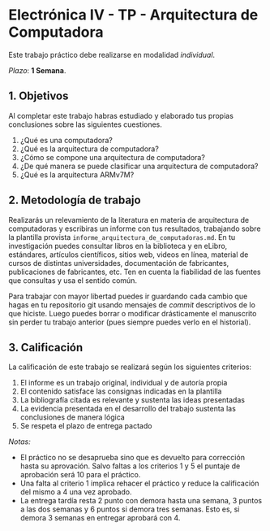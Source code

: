 # Electrónica IV - TP - Arquitectura de Computadora

Este trabajo práctico debe realizarse en modalidad *individual*.

*Plazo*: **1 Semana**.

## 1. Objetivos

Al completar este trabajo habras estudiado y elaborado tus propias conclusiones sobre las siguientes cuestiones.

1. ¿Qué es una computadora?
2. ¿Qué es la arquitectura de computadora?
3. ¿Cómo se compone una arquitectura de computadora?
4. ¿De qué manera se puede clasificar una arquitectura de computadora?
5. ¿Qué es la arquitectura ARMv7M?

## 2. Metodología de trabajo

Realizarás un relevamiento de la literatura en materia de arquitectura de computadoras y escribiras un informe con tus resultados, trabajando sobre la plantilla provista `informe_arquitectura_de_computadoras.md`. En tu investigación puedes consultar libros en la biblioteca y en eLibro, estándares, artículos científicos, sitios web, videos en línea, material de cursos de distintas universidades, documentación de fabricantes, publicaciones de fabricantes, etc. Ten en cuenta la fiabilidad de las fuentes que consultas y usa el sentido común.

Para trabajar con mayor libertad puedes ir guardando cada cambio que hagas en tu repositorio git usando mensajes de *commit* descriptivos de lo que hiciste. Luego puedes borrar o modificar drásticamente el manuscrito sin perder tu trabajo anterior (pues siempre puedes verlo en el historial).

## 3. Calificación

La calificación de este trabajo se realizará según los siguientes criterios:

1. El informe es un trabajo original, individual y de autoría propia
2. El contenido satisface las consignas indicadas en la plantilla
3. La bibliografía citada es relevante y sustenta las ideas presentadas
4. La evidencia presentada en el desarrollo del trabajo sustenta las conclusiones de manera lógica
5. Se respeta el plazo de entrega pactado

*Notas:*

- El práctico no se desaprueba sino que es devuelto para corrección hasta su aprovación. Salvo faltas a los criterios 1 y 5 el puntaje de aprobación será 10 para el práctico.
- Una falta al criterio 1 implica rehacer el práctico y reduce la calificación del mismo a 4 una vez aprobado.
- La entrega tardía resta 2 punto con demora hasta una semana, 3 puntos a las dos semanas y 6 puntos si demora tres semanas. Esto es, si demora 3 semanas en entregar aprobará con 4.
